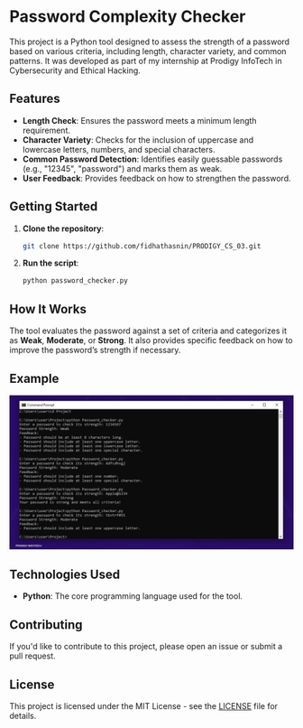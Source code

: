 # Password Complexity Checker

This project is a Python tool designed to assess the strength of a password based on various criteria, including length, character variety, and common patterns. It was developed as part of my internship at Prodigy InfoTech in Cybersecurity and Ethical Hacking.

## Features

- **Length Check**: Ensures the password meets a minimum length requirement.
- **Character Variety**: Checks for the inclusion of uppercase and lowercase letters, numbers, and special characters.
- **Common Password Detection**: Identifies easily guessable passwords (e.g., "12345", "password") and marks them as weak.
- **User Feedback**: Provides feedback on how to strengthen the password.

## Getting Started



1. **Clone the repository**:
    ```bash
    git clone https://github.com/fidhathasnin/PRODIGY_CS_03.git
    ```


2. **Run the script**:
    ```bash
    python password_checker.py
    ```

## How It Works

The tool evaluates the password against a set of criteria and categorizes it as **Weak**, **Moderate**, or **Strong**. It also provides specific feedback on how to improve the password’s strength if necessary.

## Example
![Password Complexity Checker Example](result.PNG)



## Technologies Used

- **Python**: The core programming language used for the tool.

## Contributing

If you'd like to contribute to this project, please open an issue or submit a pull request.

## License

This project is licensed under the MIT License - see the [LICENSE](LICENSE) file for details.
